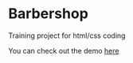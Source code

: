 # Barbershop
Training project for html/css coding

You can check out the demo <a href="http://grandiferr.github.io/barbershop/index.html">here</a>
